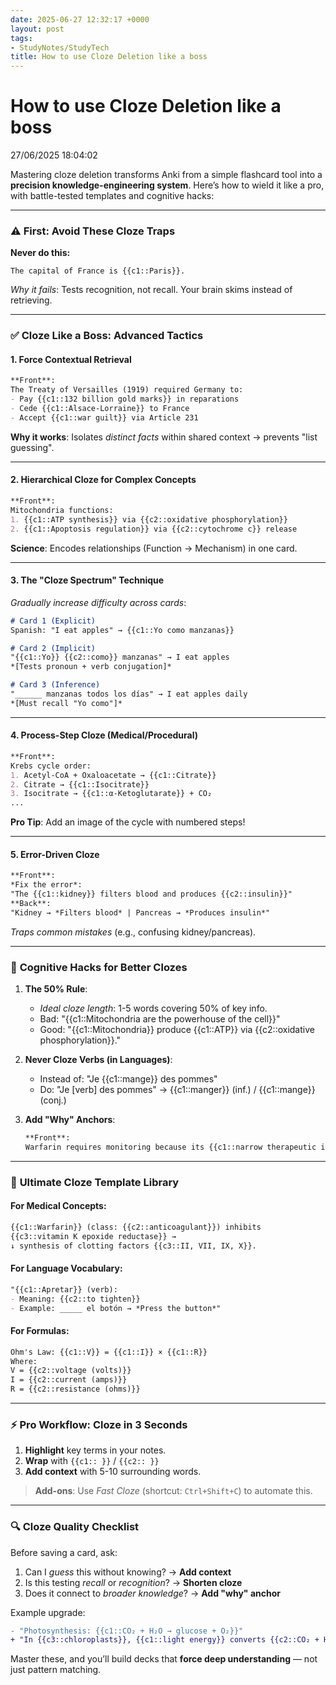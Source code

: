 ```yaml
---
date: 2025-06-27 12:32:17 +0000
layout: post
tags:
- StudyNotes/StudyTech
title: How to use Cloze Deletion like a boss
---
```


# How to use Cloze Deletion like a boss

27/06/2025 18:04:02

Mastering cloze deletion transforms Anki from a simple flashcard tool into a **precision knowledge-engineering system**. Here’s how to wield it like a pro, with battle-tested templates and cognitive hacks:

---

### ⚠️ **First: Avoid These Cloze Traps**  
**Never do this:**  
```  
The capital of France is {{c1::Paris}}.  
```  
*Why it fails*: Tests recognition, not recall. Your brain skims instead of retrieving.

---

### ✅ **Cloze Like a Boss: Advanced Tactics**  
#### **1. Force Contextual Retrieval**  
```markdown
**Front**:  
The Treaty of Versailles (1919) required Germany to:  
- Pay {{c1::132 billion gold marks}} in reparations  
- Cede {{c1::Alsace-Lorraine}} to France  
- Accept {{c1::war guilt}} via Article 231  
```
**Why it works**: Isolates *distinct facts* within shared context → prevents "list guessing".

---

#### **2. Hierarchical Cloze for Complex Concepts**  
```markdown
**Front**:  
Mitochondria functions:  
1. {{c1::ATP synthesis}} via {{c2::oxidative phosphorylation}}  
2. {{c1::Apoptosis regulation}} via {{c2::cytochrome c}} release  
```
**Science**: Encodes relationships (Function → Mechanism) in one card.

---

#### **3. The "Cloze Spectrum" Technique**  
*Gradually increase difficulty across cards*:  
```markdown
# Card 1 (Explicit)  
Spanish: "I eat apples" → {{c1::Yo como manzanas}}  

# Card 2 (Implicit)  
"{{c1::Yo}} {{c2::como}} manzanas" → I eat apples  
*[Tests pronoun + verb conjugation]*  

# Card 3 (Inference)  
"______ manzanas todos los días" → I eat apples daily  
*[Must recall "Yo como"]*  
```

---

#### **4. Process-Step Cloze (Medical/Procedural)**  
```markdown
**Front**:  
Krebs cycle order:  
1. Acetyl-CoA + Oxaloacetate → {{c1::Citrate}}  
2. Citrate → {{c1::Isocitrate}}  
3. Isocitrate → {{c1::α-Ketoglutarate}} + CO₂  
...
```
**Pro Tip**: Add an image of the cycle with numbered steps!

---

#### **5. Error-Driven Cloze**  
```markdown
**Front**:  
*Fix the error*:  
"The {{c1::kidney}} filters blood and produces {{c2::insulin}}"  
**Back**:  
"Kidney → *Filters blood* | Pancreas → *Produces insulin*"  
```
*Traps common mistakes* (e.g., confusing kidney/pancreas).

---

### 🧠 **Cognitive Hacks for Better Clozes**  
1. **The 50% Rule**:  
   - *Ideal cloze length*: 1-5 words covering 50% of key info.  
   - Bad: "{{c1::Mitochondria are the powerhouse of the cell}}"  
   - Good: "{{c1::Mitochondria}} produce {{c1::ATP}} via {{c2::oxidative phosphorylation}}."  

2. **Never Cloze Verbs (in Languages)**:  
   - Instead of: "Je {{c1::mange}} des pommes"  
   - Do: "Je [verb] des pommes" → {{c1::manger}} (inf.) / {{c1::mange}} (conj.)  

3. **Add "Why" Anchors**:  
   ```markdown
   **Front**:  
   Warfarin requires monitoring because its {{c1::narrow therapeutic index}} increases risk of {{c1::bleeding}}.
   ```

---

### 💎 **Ultimate Cloze Template Library**  
#### For **Medical Concepts**:  
```markdown
{{c1::Warfarin}} (class: {{c2::anticoagulant}}) inhibits  
{{c3::vitamin K epoxide reductase}} →  
↓ synthesis of clotting factors {{c3::II, VII, IX, X}}.  
```

#### For **Language Vocabulary**:  
```markdown
"{{c1::Apretar}} (verb):  
- Meaning: {{c2::to tighten}}  
- Example: _____ el botón → *Press the button*"  
```

#### For **Formulas**:  
```markdown
Ohm's Law: {{c1::V}} = {{c1::I}} × {{c1::R}}  
Where:  
V = {{c2::voltage (volts)}}  
I = {{c2::current (amps)}}  
R = {{c2::resistance (ohms)}}  
```

---

### ⚡ **Pro Workflow: Cloze in 3 Seconds**  
1. **Highlight** key terms in your notes.  
2. **Wrap** with `{{c1:: }}` / `{{c2:: }}`  
3. **Add context** with 5-10 surrounding words.  

> **Add-ons**: Use *Fast Cloze* (shortcut: `Ctrl+Shift+C`) to automate this.

---

### 🔍 **Cloze Quality Checklist**  
Before saving a card, ask:  
1. Can I *guess* this without knowing? → **Add context**  
2. Is this testing *recall* or *recognition*? → **Shorten cloze**  
3. Does it connect to *broader knowledge*? → **Add "why" anchor**  

Example upgrade:  
```diff
- "Photosynthesis: {{c1::CO₂ + H₂O → glucose + O₂}}"  
+ "In {{c3::chloroplasts}}, {{c1::light energy}} converts {{c2::CO₂ + H₂O}} → {{c2::glucose + O₂}} via {{c3::photosynthesis}}."  
```

Master these, and you’ll build decks that **force deep understanding** — not just pattern matching.